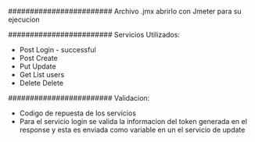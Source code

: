 ########################
Archivo .jmx abrirlo con Jmeter para su ejecucion

########################
Servicios Utilizados: 
- Post Login - successful
- Post Create
- Put Update
- Get List users
- Delete Delete

  
########################
Validacion:
- Codigo de repuesta de los servicios
- Para el servicio login se valida la informacion del token generada en el response y esta es enviada como variable en un el servicio de update
  
